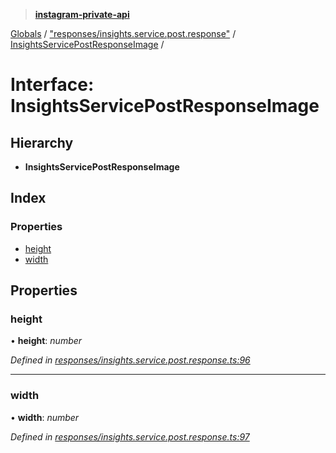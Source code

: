 > **[instagram-private-api](../README.md)**

[Globals](../README.md) / ["responses/insights.service.post.response"](../modules/_responses_insights_service_post_response_.md) / [InsightsServicePostResponseImage](_responses_insights_service_post_response_.insightsservicepostresponseimage.md) /

# Interface: InsightsServicePostResponseImage

## Hierarchy

* **InsightsServicePostResponseImage**

## Index

### Properties

* [height](_responses_insights_service_post_response_.insightsservicepostresponseimage.md#height)
* [width](_responses_insights_service_post_response_.insightsservicepostresponseimage.md#width)

## Properties

###  height

• **height**: *number*

*Defined in [responses/insights.service.post.response.ts:96](https://github.com/dilame/instagram-private-api/blob/3e16058/src/responses/insights.service.post.response.ts#L96)*

___

###  width

• **width**: *number*

*Defined in [responses/insights.service.post.response.ts:97](https://github.com/dilame/instagram-private-api/blob/3e16058/src/responses/insights.service.post.response.ts#L97)*